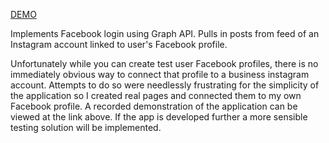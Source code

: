 [DEMO](https://www.loom.com/share/2cb56c45ba93491bb0dc667e1fcf8376)

Implements Facebook login using Graph API. Pulls in posts from feed of an Instagram account linked to user's Facebook profile.

Unfortunately while you can create test user Facebook profiles, there is no immediately obvious way to connect that profile to a business instagram account. Attempts to do so were needlessly frustrating for the simplicity of the application so I created real pages and connected them to my own Facebook profile. A recorded demonstration of the application can be viewed at the link above. If the app is developed further a more sensible testing solution will be implemented.


